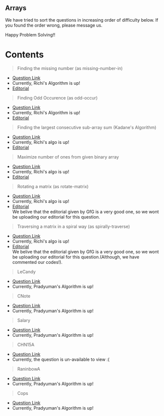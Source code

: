 ## Arrays

We have tried to sort the questions in increasing order of difficulty below. If you found the order wrong, please message us.

Happy Problem Solving!!

# Contents

> Finding the missing number (as missing-number-in)
- [Question Link](https://practice.geeksforgeeks.org/problems/missing-number-in-array/0)
- Currently, Richi's Algorithm is up!
- [Editorial](https://www.geeksforgeeks.org/find-the-missing-number/)

> Finding Odd Occurence (as odd-occur)
- [Question Link](https://practice.geeksforgeeks.org/problems/find-the-odd-occurence/0)
- Currently, Richi's Algorithm is up!
- [Editorial](https://www.geeksforgeeks.org/find-the-number-occurring-odd-number-of-times/)

> Finding the largest consecutive sub-array sum (Kadane's Algorithm)
- [Question Link](https://practice.geeksforgeeks.org/problems/kadanes-algorithm/0)
- Currently, Richi's algo is up! 
- [Editorial](https://www.geeksforgeeks.org/largest-sum-contiguous-subarray/)

> Maximize number of ones from given binary array
- [Question Link](https://practice.geeksforgeeks.org/problems/maximize-number-of-1s/0)
- Currently, Richi's algo is up! 
- [Editorial](https://www.geeksforgeeks.org/find-zeroes-to-be-flipped-so-that-number-of-consecutive-1s-is-maximized/)

> Rotating a matrix (as rotate-matrix)
- [Question Link](https://practice.geeksforgeeks.org/problems/rotate-by-90-degree/0)
- Currently, Richi's algo is up!    
- [Editorial](https://www.geeksforgeeks.org/inplace-rotate-square-matrix-by-90-degrees/)  
   We belive that the editorial given by GfG is a very good one, so we wont be uploading our editorial for this question.

> Traversing a matrix in a spiral way (as spirally-traverse)
- [Question Link](https://practice.geeksforgeeks.org/problems/spirally-traversing-a-matrix/0)
- Currently, Richi's algo is up! 
- [Editorial](https://www.geeksforgeeks.org/print-a-given-matrix-in-spiral-form/)  
  We belive that the editorial given by GfG is a very good one, so we wont be uploading our editorial for this question.(Although, we have commented our codes!).


> LeCandy
- [Question Link](https://www.codechef.com/problems/LECANDY)
- Currently, Pradyuman's Algorithm is up!

> CNote
- [Question Link](https://www.codechef.com/problems/CNOTE)
- Currently, Pradyuman's Algorithm is up!

> Salary
- [Question Link](https://www.codechef.com/problems/SALARY)
- Currently, Pradyuman's Algorithm is up!

> CHN15A
- [Question Link](https://www.codechef.com/problems/CHN15A)
- Currently, the question is un-available to view :( 

> RaninbowA
- [Question Link](https://www.codechef.com/problems/RAINBOWA)
- Currently, Pradyuman's Algorithm is up!

> Cops
- [Question Link](https://www.codechef.com/problems/COPS)
- Currently, Pradyuman's Algorithm is up!
